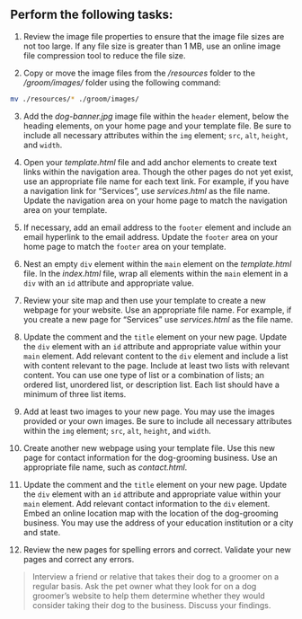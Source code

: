 ## Perform the following tasks:

1. Review the image file properties to ensure that the image file sizes are not too large. If any file size is greater than 1 MB, use an online image file compression tool to reduce the file size.

2. Copy or move the image files from the _/resources_ folder to the _/groom/images/_ folder using the following command:

```bash
mv ./resources/* ./groom/images/
```

3. Add the _dog-banner.jpg_ image file within the `header` element, below the heading elements, on your home page and your template file. Be sure to include all necessary attributes within the `img` element; `src`, `alt`, `height`, and `width`.

4. Open your _template.html_ file and add anchor elements to create text links within the navigation area. Though the other pages do not yet exist, use an appropriate file name for each text link. For example, if you have a navigation link for “Services”, use _services.html_ as the file name. Update the navigation area on your home page to match the navigation area on your template.

5. If necessary, add an email address to the `footer` element and include an email hyperlink to the email address. Update the `footer` area on your home page to match the `footer` area on your template.

6. Nest an empty `div` element within the `main` element on the _template.html_ file. In the _index.html_ file, wrap all elements within the `main` element in a `div` with an `id` attribute and appropriate value.

7. Review your site map and then use your template to create a new webpage for your website. Use an appropriate file name. For example, if you create a new page for “Services” use _services.html_ as the file name.

8. Update the comment and the `title` element on your new page. Update the `div` element with an `id` attribute and appropriate value within your `main` element. Add relevant content to the `div` element and include a list with content relevant to the page. Include at least two lists with relevant content. You can use one type of list or a combination of lists; an ordered list, unordered list, or description list. Each list should have a minimum of three list items.

9. Add at least two images to your new page. You may use the images provided or your own images. Be sure to include all necessary attributes within the `img` element; `src`, `alt`, `height`, and `width`.

10. Create another new webpage using your template file. Use this new page for contact information for the dog-grooming business. Use an appropriate file name, such as _contact.html_.

11. Update the comment and the `title` element on your new page. Update the `div` element with an `id` attribute and appropriate value within your `main` element. Add relevant contact information to the `div` element. Embed an online location map with the location of the dog-grooming business. You may use the address of your education institution or a city and state.

12. Review the new pages for spelling errors and correct. Validate your new pages and correct any errors.

> Interview a friend or relative that takes their dog to a groomer on a regular basis. Ask the pet owner what they look for on a dog groomer’s website to help them determine whether they would consider taking their dog to the business. Discuss your findings.
